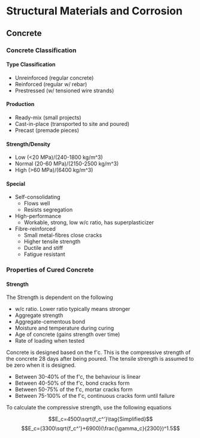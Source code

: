 # Structural Materials and Corrosion

## Concrete

### Concrete Classification

#### Type Classification

- Unreinforced (regular concrete)
- Reinforced (regular w/ rebar)
- Prestressed (w/ tensioned wire strands)

#### Production

- Ready-mix (small projects)
- Cast-in-place (transported to site and poured)
- Precast (premade pieces)

#### Strength/Density

- Low (<20 MPa)/(240-1800 kg/m^3)
- Normal (20-60 MPa)/(2150-2500 kg/m^3)
- High (>60 MPa)/(6400 kg/m^3)

#### Special

- Self-consolidating
  - Flows well
  - Resists segregation
- High-performance
  - Workable, strong, low w/c ratio, has superplasticizer
- Fibre-reinforced
  - Small metal-fibres close cracks
  - Higher tensile strength
  - Ductile and stiff
  - Fatigue resistant

### Properties of Cured Concrete

#### Strength

The Strength is dependent on the following

- w/c ratio. Lower ratio typically means stronger
- Aggregate strength
- Aggregate-cementous bond
- Moisture and temperature during curing
- Age of concrete (gains strength over time)
- Rate of loading when tested

Concrete is designed based on the f'c. This is the compressive strength of the concrete 28 days after being poured. The tensile strength is assumed to be zero when it is designed.

- Between 30-40% of the f'c, the behaviour is linear
- Between 40-50% of the f'c, bond cracks form
- Between 50-75% of the f'c, mortar cracks form
- Between 75-100% of the f'c, continuous cracks form until failure

To calculate the compressive strength, use the following equations

$$E_c=4500\sqrt{f_c^'}\tag{Simplified}$$
$$E_c=(3300\sqrt{f_c^'}+6900)(\frac{\gamma_c}{2300})^1.5$$
